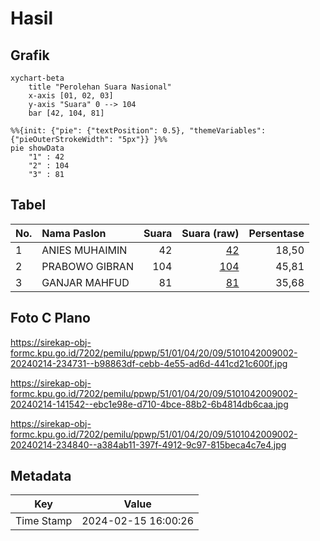 # Hasil

## Grafik

```mermaid
xychart-beta
    title "Perolehan Suara Nasional"
    x-axis [01, 02, 03]
    y-axis "Suara" 0 --> 104
    bar [42, 104, 81]
```

```mermaid
%%{init: {"pie": {"textPosition": 0.5}, "themeVariables": {"pieOuterStrokeWidth": "5px"}} }%%
pie showData
    "1" : 42
    "2" : 104
    "3" : 81
```

## Tabel

| No. | Nama Paslon    | Suara | Suara (raw) | Persentase |
|:--- |:-------------- | -----:| -----------:| ----------:|
| 1   | ANIES MUHAIMIN | 42    | [42][p-1]   | 18,50      |
| 2   | PRABOWO GIBRAN | 104   | [104][p-2]  | 45,81      |
| 3   | GANJAR MAHFUD  | 81    | [81][p-3]   | 35,68      |


[p-1]: https://github.com/gigit-pemilu/pemilu-2024/blob/main/pilpres/hitung-suara/sub/51-bali/sub/01-jembrana/sub/04-melaya/sub/2009-tukadaya/sub/002-tps/sub/paslon-1.txt
[p-2]: https://github.com/gigit-pemilu/pemilu-2024/blob/main/pilpres/hitung-suara/sub/51-bali/sub/01-jembrana/sub/04-melaya/sub/2009-tukadaya/sub/002-tps/sub/paslon-2.txt
[p-3]: https://github.com/gigit-pemilu/pemilu-2024/blob/main/pilpres/hitung-suara/sub/51-bali/sub/01-jembrana/sub/04-melaya/sub/2009-tukadaya/sub/002-tps/sub/paslon-3.txt

## Foto C Plano

https://sirekap-obj-formc.kpu.go.id/7202/pemilu/ppwp/51/01/04/20/09/5101042009002-20240214-234731--b98863df-cebb-4e55-ad6d-441cd21c600f.jpg

https://sirekap-obj-formc.kpu.go.id/7202/pemilu/ppwp/51/01/04/20/09/5101042009002-20240214-141542--ebc1e98e-d710-4bce-88b2-6b4814db6caa.jpg

https://sirekap-obj-formc.kpu.go.id/7202/pemilu/ppwp/51/01/04/20/09/5101042009002-20240214-234840--a384ab11-397f-4912-9c97-815beca4c7e4.jpg


## Metadata

| Key        | Value               |
| ---------- | ------------------- |
| Time Stamp | 2024-02-15 16:00:26 |



